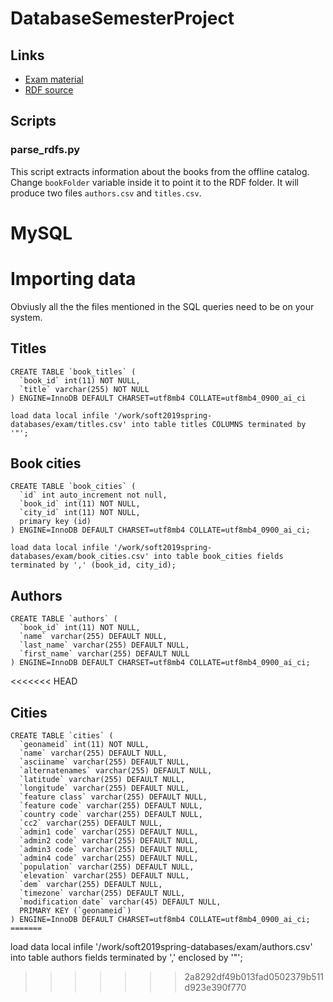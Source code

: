 # DatabaseSemesterProject

## Links

- [Exam material](https://github.com/datsoftlyngby/soft2019spring-databases/tree/master/Exam)
- [RDF source](https://www.gutenberg.org/wiki/Gutenberg:Feeds)


## Scripts

### parse_rdfs.py

This script extracts information about the books from the offline catalog. Change `bookFolder` variable inside it to point it to the RDF folder. It will produce two files `authors.csv` and `titles.csv`.

# MySQL

# Importing data

Obviusly all the the files mentioned in the SQL queries need to be on your system.

## Titles

```
CREATE TABLE `book_titles` (
  `book_id` int(11) NOT NULL,
  `title` varchar(255) NOT NULL
) ENGINE=InnoDB DEFAULT CHARSET=utf8mb4 COLLATE=utf8mb4_0900_ai_ci
```

```
load data local infile '/work/soft2019spring-databases/exam/titles.csv' into table titles COLUMNS terminated by '"';
```

## Book cities

```
CREATE TABLE `book_cities` (
  `id` int auto_increment not null,
  `book_id` int(11) NOT NULL,
  `city_id` int(11) NOT NULL,
  primary key (id)
) ENGINE=InnoDB DEFAULT CHARSET=utf8mb4 COLLATE=utf8mb4_0900_ai_ci;
```

```
load data local infile '/work/soft2019spring-databases/exam/book_cities.csv' into table book_cities fields terminated by ',' (book_id, city_id);
```

## Authors

```
CREATE TABLE `authors` (
  `book_id` int(11) NOT NULL,
  `name` varchar(255) DEFAULT NULL,
  `last_name` varchar(255) DEFAULT NULL,
  `first_name` varchar(255) DEFAULT NULL
) ENGINE=InnoDB DEFAULT CHARSET=utf8mb4 COLLATE=utf8mb4_0900_ai_ci;
```
<<<<<<< HEAD

## Cities

```
CREATE TABLE `cities` (
  `geonameid` int(11) NOT NULL,
  `name` varchar(255) DEFAULT NULL,
  `asciiname` varchar(255) DEFAULT NULL,
  `alternatenames` varchar(255) DEFAULT NULL,
  `latitude` varchar(255) DEFAULT NULL,
  `longitude` varchar(255) DEFAULT NULL,
  `feature class` varchar(255) DEFAULT NULL,
  `feature code` varchar(255) DEFAULT NULL,
  `country code` varchar(255) DEFAULT NULL,
  `cc2` varchar(255) DEFAULT NULL,
  `admin1 code` varchar(255) DEFAULT NULL,
  `admin2 code` varchar(255) DEFAULT NULL,
  `admin3 code` varchar(255) DEFAULT NULL,
  `admin4 code` varchar(255) DEFAULT NULL,
  `population` varchar(255) DEFAULT NULL,
  `elevation` varchar(255) DEFAULT NULL,
  `dem` varchar(255) DEFAULT NULL,
  `timezone` varchar(255) DEFAULT NULL,
  `modification date` varchar(45) DEFAULT NULL,
  PRIMARY KEY (`geonameid`)
) ENGINE=InnoDB DEFAULT CHARSET=utf8mb4 COLLATE=utf8mb4_0900_ai_ci;
=======

```
load data local infile '/work/soft2019spring-databases/exam/authors.csv' into table authors fields terminated by ',' enclosed by '"';
>>>>>>> 2a8292df49b013fad0502379b511d923e390f770
```